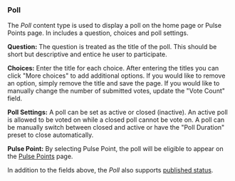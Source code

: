 ### Poll

The *Poll* content type is used to display a poll on the home page or Pulse Points page. In includes a question, choices and poll settings.

**Question:** The question is treated as the title of the poll. This should be short but descriptive and entice he user to participate.

**Choices:** Enter the title for each choice. After entering the titles you can click "More choices" to add additional options. If you would like to remove an option, simply remove the title and save the page. If you would like to manually change the number of submitted votes, update the "Vote Count" field.

**Poll Settings:** A poll can be set as active or closed (inactive). An active poll is allowed to be voted on while a closed poll cannot be vote on. A poll can be manually switch between closed and active or have the "Poll Duration" preset to close automatically.

**Pulse Point:** By selecting Pulse Point, the poll will be eligible to appear on the [Pulse Points](http://pulsepointgroup.com/points-of-view/pulse-points) page.

In addition to the fields above, the *Poll* also supports [published status](#published).